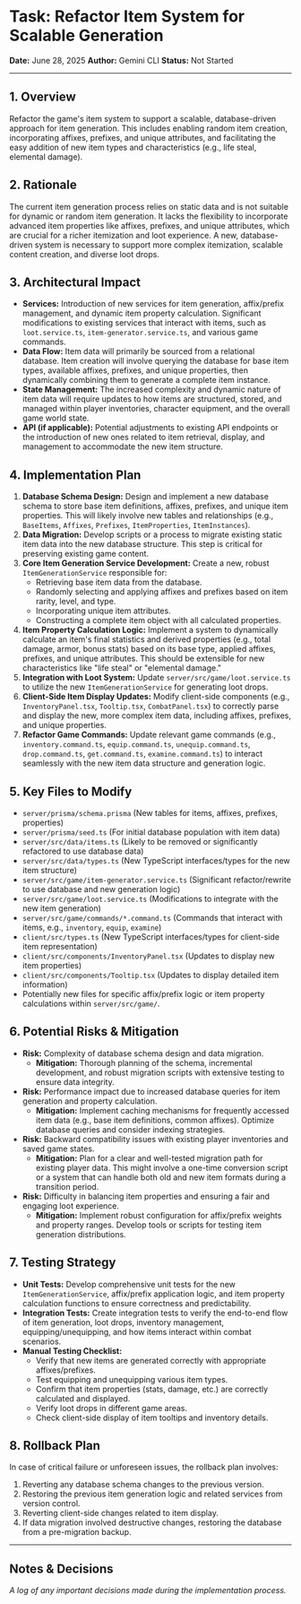 # Task: Refactor Item System for Scalable Generation

**Date:** June 28, 2025
**Author:** Gemini CLI
**Status:** Not Started

---

## 1. Overview

Refactor the game's item system to support a scalable, database-driven approach for item generation. This includes enabling random item creation, incorporating affixes, prefixes, and unique attributes, and facilitating the easy addition of new item types and characteristics (e.g., life steal, elemental damage).

## 2. Rationale

The current item generation process relies on static data and is not suitable for dynamic or random item generation. It lacks the flexibility to incorporate advanced item properties like affixes, prefixes, and unique attributes, which are crucial for a richer itemization and loot experience. A new, database-driven system is necessary to support more complex itemization, scalable content creation, and diverse loot drops.

## 3. Architectural Impact

-   **Services:** Introduction of new services for item generation, affix/prefix management, and dynamic item property calculation. Significant modifications to existing services that interact with items, such as `loot.service.ts`, `item-generator.service.ts`, and various game commands.
-   **Data Flow:** Item data will primarily be sourced from a relational database. Item creation will involve querying the database for base item types, available affixes, prefixes, and unique properties, then dynamically combining them to generate a complete item instance.
-   **State Management:** The increased complexity and dynamic nature of item data will require updates to how items are structured, stored, and managed within player inventories, character equipment, and the overall game world state.
-   **API (if applicable):** Potential adjustments to existing API endpoints or the introduction of new ones related to item retrieval, display, and management to accommodate the new item structure.

## 4. Implementation Plan

1.  **Database Schema Design:** Design and implement a new database schema to store base item definitions, affixes, prefixes, and unique item properties. This will likely involve new tables and relationships (e.g., `BaseItems`, `Affixes`, `Prefixes`, `ItemProperties`, `ItemInstances`).
2.  **Data Migration:** Develop scripts or a process to migrate existing static item data into the new database structure. This step is critical for preserving existing game content.
3.  **Core Item Generation Service Development:** Create a new, robust `ItemGenerationService` responsible for:
    *   Retrieving base item data from the database.
    *   Randomly selecting and applying affixes and prefixes based on item rarity, level, and type.
    *   Incorporating unique item attributes.
    *   Constructing a complete item object with all calculated properties.
4.  **Item Property Calculation Logic:** Implement a system to dynamically calculate an item's final statistics and derived properties (e.g., total damage, armor, bonus stats) based on its base type, applied affixes, prefixes, and unique attributes. This should be extensible for new characteristics like "life steal" or "elemental damage."
5.  **Integration with Loot System:** Update `server/src/game/loot.service.ts` to utilize the new `ItemGenerationService` for generating loot drops.
6.  **Client-Side Item Display Updates:** Modify client-side components (e.g., `InventoryPanel.tsx`, `Tooltip.tsx`, `CombatPanel.tsx`) to correctly parse and display the new, more complex item data, including affixes, prefixes, and unique properties.
7.  **Refactor Game Commands:** Update relevant game commands (e.g., `inventory.command.ts`, `equip.command.ts`, `unequip.command.ts`, `drop.command.ts`, `get.command.ts`, `examine.command.ts`) to interact seamlessly with the new item data structure and generation logic.

## 5. Key Files to Modify

-   `server/prisma/schema.prisma` (New tables for items, affixes, prefixes, properties)
-   `server/prisma/seed.ts` (For initial database population with item data)
-   `server/src/data/items.ts` (Likely to be removed or significantly refactored to use database data)
-   `server/src/data/types.ts` (New TypeScript interfaces/types for the new item structure)
-   `server/src/game/item-generator.service.ts` (Significant refactor/rewrite to use database and new generation logic)
-   `server/src/game/loot.service.ts` (Modifications to integrate with the new item generation)
-   `server/src/game/commands/*.command.ts` (Commands that interact with items, e.g., `inventory`, `equip`, `examine`)
-   `client/src/types.ts` (New TypeScript interfaces/types for client-side item representation)
-   `client/src/components/InventoryPanel.tsx` (Updates to display new item properties)
-   `client/src/components/Tooltip.tsx` (Updates to display detailed item information)
-   Potentially new files for specific affix/prefix logic or item property calculations within `server/src/game/`.

## 6. Potential Risks & Mitigation

-   **Risk:** Complexity of database schema design and data migration.
    -   **Mitigation:** Thorough planning of the schema, incremental development, and robust migration scripts with extensive testing to ensure data integrity.
-   **Risk:** Performance impact due to increased database queries for item generation and property calculation.
    -   **Mitigation:** Implement caching mechanisms for frequently accessed item data (e.g., base item definitions, common affixes). Optimize database queries and consider indexing strategies.
-   **Risk:** Backward compatibility issues with existing player inventories and saved game states.
    -   **Mitigation:** Plan for a clear and well-tested migration path for existing player data. This might involve a one-time conversion script or a system that can handle both old and new item formats during a transition period.
-   **Risk:** Difficulty in balancing item properties and ensuring a fair and engaging loot experience.
    -   **Mitigation:** Implement robust configuration for affix/prefix weights and property ranges. Develop tools or scripts for testing item generation distributions.

## 7. Testing Strategy

-   **Unit Tests:** Develop comprehensive unit tests for the new `ItemGenerationService`, affix/prefix application logic, and item property calculation functions to ensure correctness and predictability.
-   **Integration Tests:** Create integration tests to verify the end-to-end flow of item generation, loot drops, inventory management, equipping/unequipping, and how items interact within combat scenarios.
-   **Manual Testing Checklist:**
    -   Verify that new items are generated correctly with appropriate affixes/prefixes.
    -   Test equipping and unequipping various item types.
    -   Confirm that item properties (stats, damage, etc.) are correctly calculated and displayed.
    -   Verify loot drops in different game areas.
    -   Check client-side display of item tooltips and inventory details.

## 8. Rollback Plan

In case of critical failure or unforeseen issues, the rollback plan involves:
1.  Reverting any database schema changes to the previous version.
2.  Restoring the previous item generation logic and related services from version control.
3.  Reverting client-side changes related to item display.
4.  If data migration involved destructive changes, restoring the database from a pre-migration backup.

---

## Notes & Decisions

*A log of any important decisions made during the implementation process.*
